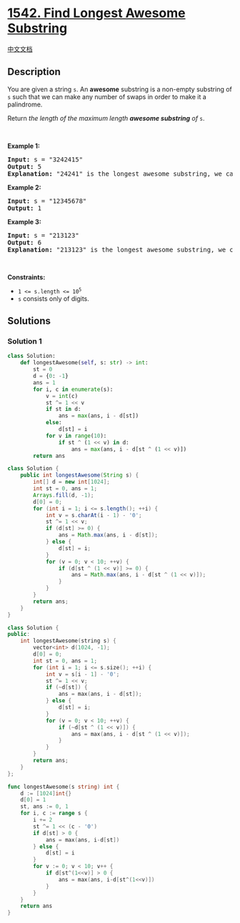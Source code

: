 # [1542. Find Longest Awesome Substring](https://leetcode.com/problems/find-longest-awesome-substring)

[中文文档](/solution/1500-1599/1542.Find%20Longest%20Awesome%20Substring/README.md)

<!-- tags:Bit Manipulation,Hash Table,String -->

## Description

<p>You are given a string <code>s</code>. An <strong>awesome</strong> substring is a non-empty substring of <code>s</code> such that we can make any number of swaps in order to make it a palindrome.</p>

<p>Return <em>the length of the maximum length <strong>awesome substring</strong> of</em> <code>s</code>.</p>

<p>&nbsp;</p>
<p><strong class="example">Example 1:</strong></p>

<pre>
<strong>Input:</strong> s = &quot;3242415&quot;
<strong>Output:</strong> 5
<strong>Explanation:</strong> &quot;24241&quot; is the longest awesome substring, we can form the palindrome &quot;24142&quot; with some swaps.
</pre>

<p><strong class="example">Example 2:</strong></p>

<pre>
<strong>Input:</strong> s = &quot;12345678&quot;
<strong>Output:</strong> 1
</pre>

<p><strong class="example">Example 3:</strong></p>

<pre>
<strong>Input:</strong> s = &quot;213123&quot;
<strong>Output:</strong> 6
<strong>Explanation:</strong> &quot;213123&quot; is the longest awesome substring, we can form the palindrome &quot;231132&quot; with some swaps.
</pre>

<p>&nbsp;</p>
<p><strong>Constraints:</strong></p>

<ul>
	<li><code>1 &lt;= s.length &lt;= 10<sup>5</sup></code></li>
	<li><code>s</code> consists only of digits.</li>
</ul>

## Solutions

### Solution 1

<!-- tabs:start -->

```python
class Solution:
    def longestAwesome(self, s: str) -> int:
        st = 0
        d = {0: -1}
        ans = 1
        for i, c in enumerate(s):
            v = int(c)
            st ^= 1 << v
            if st in d:
                ans = max(ans, i - d[st])
            else:
                d[st] = i
            for v in range(10):
                if st ^ (1 << v) in d:
                    ans = max(ans, i - d[st ^ (1 << v)])
        return ans
```

```java
class Solution {
    public int longestAwesome(String s) {
        int[] d = new int[1024];
        int st = 0, ans = 1;
        Arrays.fill(d, -1);
        d[0] = 0;
        for (int i = 1; i <= s.length(); ++i) {
            int v = s.charAt(i - 1) - '0';
            st ^= 1 << v;
            if (d[st] >= 0) {
                ans = Math.max(ans, i - d[st]);
            } else {
                d[st] = i;
            }
            for (v = 0; v < 10; ++v) {
                if (d[st ^ (1 << v)] >= 0) {
                    ans = Math.max(ans, i - d[st ^ (1 << v)]);
                }
            }
        }
        return ans;
    }
}
```

```cpp
class Solution {
public:
    int longestAwesome(string s) {
        vector<int> d(1024, -1);
        d[0] = 0;
        int st = 0, ans = 1;
        for (int i = 1; i <= s.size(); ++i) {
            int v = s[i - 1] - '0';
            st ^= 1 << v;
            if (~d[st]) {
                ans = max(ans, i - d[st]);
            } else {
                d[st] = i;
            }
            for (v = 0; v < 10; ++v) {
                if (~d[st ^ (1 << v)]) {
                    ans = max(ans, i - d[st ^ (1 << v)]);
                }
            }
        }
        return ans;
    }
};
```

```go
func longestAwesome(s string) int {
	d := [1024]int{}
	d[0] = 1
	st, ans := 0, 1
	for i, c := range s {
		i += 2
		st ^= 1 << (c - '0')
		if d[st] > 0 {
			ans = max(ans, i-d[st])
		} else {
			d[st] = i
		}
		for v := 0; v < 10; v++ {
			if d[st^(1<<v)] > 0 {
				ans = max(ans, i-d[st^(1<<v)])
			}
		}
	}
	return ans
}
```

<!-- tabs:end -->

<!-- end -->
